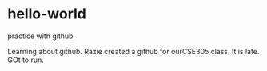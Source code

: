 # hello-world
practice with github

Learning about github. Razie created a github for ourCSE305 class. It is late. GOt to run.
